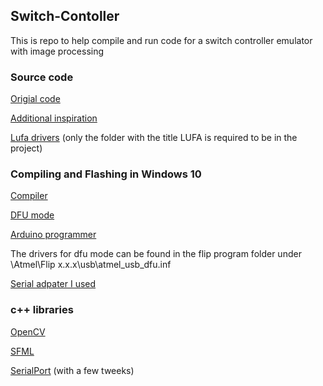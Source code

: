 ## Switch-Contoller
This is repo to help compile and run code for a switch controller emulator with image processing

### Source code
[Origial code](https://github.com/progmem/Switch-Fightstick)

[Additional inspiration](https://github.com/shinyquagsire23/Switch-Fightstick)

[Lufa drivers](https://github.com/abcminiuser/lufa/releases) 
(only the folder with the title LUFA is required to be in the project)

### Compiling and Flashing in Windows 10
[Compiler](https://infernoembedded.com/products/avr-tools/release)

[DFU mode](https://www.arduino.cc/en/Hacking/DFUProgramming8U2)

[Arduino programmer](https://www.microchip.com/DevelopmentTools/ProductDetails/PartNO/FLIP)

The drivers for dfu mode can be found in the flip program folder under \Atmel\Flip x.x.x\usb\atmel_usb_dfu.inf

[Serial adpater I used](https://www.adafruit.com/product/954?gclid=EAIaIQobChMIiKO1ptid5wIVk4nICh0g3wwxEAkYAiABEgIY-PD_BwE)

### c++ libraries

[OpenCV](https://opencv.org/)

[SFML](https://www.sfml-dev.org/)

[SerialPort](https://github.com/manashmandal/SerialPort) (with a few tweeks)

